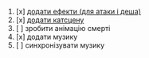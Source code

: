 1. [x] [додати ефекти (для атаки і деша)](https://youtu.be/fydKpWC80Ew?si=g0vYuqLlE5Ms-sbh) 
2. [x] [додати катсцену](https://youtu.be/AXGcKi66ENc?si=Tp-M2kAPFXIl4SAe)
3. [ ] зробити анімацію смерті
4. [x] додати музику
5. [ ] синхронізувати музику